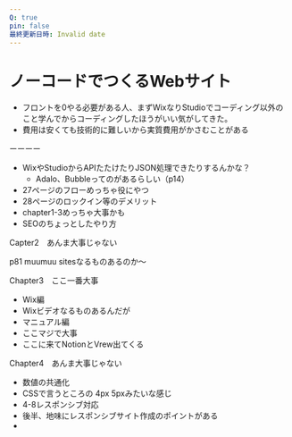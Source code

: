 ```yaml
---
Q: true
pin: false
最終更新日時: Invalid date
---
```

# ノーコードでつくるWebサイト

- フロントを0やる必要がある人、まずWixなりStudioでコーディング以外のこと学んでからコーディングしたほうがいい気がしてきた。
- 費用は安くても技術的に難しいから実質費用がかさむことがある

ーーーー

- WixやStudioからAPIたたけたりJSON処理できたりするんかな？
    - Adalo、Bubbleってのがあるらしい（p14）
- 27ページのフローめっちゃ役にやつ
- 28ページのロックイン等のデメリット
- chapter1-3めっちゃ大事かも
- SEOのちょっとしたやり方

Capter2　あんま大事じゃない

p81 muumuu sitesなるものあるのか〜

Chapter3　ここ一番大事

- Wix編  
- Wixビデオなるものあるんだが  
- マニュアル編  
- ここマジで大事  
- ここに来てNotionとVrew出てくる  

Chapter4　あんま大事じゃない

- 数値の共通化  
- CSSで言うところの 4px 5pxみたいな感じ  
- 4-8レスポンシブ対応  
- 後半、地味にレスポンシブサイト作成のポイントがある  
-